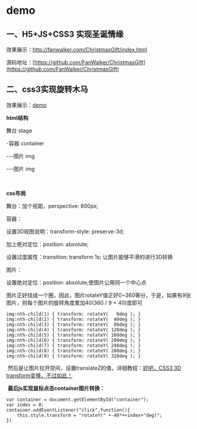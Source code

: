 # demo

## 一、H5+JS+CSS3 实现圣诞情缘

效果展示：http://fanwalker.com/ChristmasGift/index.html

源码地址：[https://github.com/FanWalker/ChristmasGift](https://github.com/FanWalker/ChristmasGift)

## 二、css3实现旋转木马

效果展示：[demo](http://fanwalker.com/learn/merry-go-round/carousel.html)

**html结构**

舞台 stage

 -容器 container
  
   ---图片 img
    
   ---图片 img

       
       
**css布局**

舞台：加个视距，perspective: 800px;

容器：

设置3D视图说明：transform-style: preserve-3d;
  
加上绝对定位：position: absolute;
  
设置过度属性：transition: transform 1s; 让图片能够平滑的进行3D转换
  
图片：

设置绝对定位：position: absolute;使图片公用同一个中心点
  
图片正好绕成一个圈，因此，图片rotateY值正好0~360等分，于是，如果有9张图片，则每个图片的旋转角度累加40(360 / 9 = 40)度即可
  
  ```
  img:nth-child(1) { transform: rotateY(   0deg ); }
  img:nth-child(2) { transform: rotateY(  40deg ); }
  img:nth-child(3) { transform: rotateY(  80deg ); }
  img:nth-child(4) { transform: rotateY( 120deg ); }
  img:nth-child(5) { transform: rotateY( 160deg ); }
  img:nth-child(6) { transform: rotateY( 200deg ); }
  img:nth-child(7) { transform: rotateY( 240deg ); }
  img:nth-child(8) { transform: rotateY( 280deg ); }
  img:nth-child(9) { transform: rotateY( 320deg ); }
  ```
  然后是让图片拉开空间，设置translateZ的值，详细教程：[好吧，CSS3 3D transform变换，不过如此！](http://www.zhangxinxu.com/wordpress/2012/09/css3-3d-transform-perspective-animate-transition/)
  
  
  **最后js实现鼠标点击container图片转换：**
  

	var container = document.getElementById("container");
	var index = 0;
	container.addEventListener("click",function(){
		this.style.transform = "rotateY(" +-40*++index+"deg)";
	})

